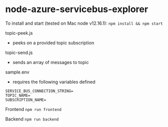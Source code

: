 # node-azure-servicebus-explorer

To install and start (tested on Mac node v12.16.1):
`npm install && npm start`

topic-peek.js
  - peeks on a provided topic subscription

topic-send.js
  - sends an array of messages to topic

sample.env
  - requires the following variables defined
```
SERVICE_BUS_CONNECTION_STRING=
TOPIC_NAME=
SUBSCRIPTION_NAME=
```

Frontend
`npm run frontend`

Backend
`npm run backend`
